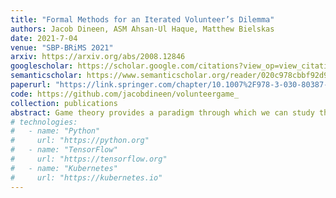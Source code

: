 ```yaml
---
title: "Formal Methods for an Iterated Volunteer’s Dilemma"
authors: Jacob Dineen, ASM Ahsan-Ul Haque, Matthew Bielskas
date: 2021-7-04
venue: "SBP-BRiMS 2021"
arxiv: https://arxiv.org/abs/2008.12846
googlescholar: https://scholar.google.com/citations?view_op=view_citation&hl=en&user=WKurvcoAAAAJ&citation_for_view=WKurvcoAAAAJ:9yKSN-GCB0IC
semanticscholar: https://www.semanticscholar.org/reader/020c978cbbf92d960ce486eb12cb5d4ca0ff10c8
paperurl: "https://link.springer.com/chapter/10.1007%2F978-3-030-80387-2_8"
code: https://github.com/jacobdineen/volunteergame_
collection: publications
abstract: Game theory provides a paradigm through which we can study the evolving communication and phenomena that occur via rational agent interaction [10]. The Volunteer’s dilemma is a vastly studied game throughout literature that models agents as cooperative, rather than selfish, entities. In this work, we design a model framework and explore the Volunteer’s dilemma with the goals of 1) modeling it as a stochastic concurrent n-player game, 2) constructing properties to verify model correctness and reachability, 3) constructing strategy synthesis graphs to understand how the game is iteratively stepped through most optimally and, 4) analyzing a series of parameters to understand correlations with expected local and global rewards over a finite time horizon.
# technologies:
#   - name: "Python"
#     url: "https://python.org"
#   - name: "TensorFlow"
#     url: "https://tensorflow.org"
#   - name: "Kubernetes"
#     url: "https://kubernetes.io"
---
```

